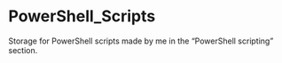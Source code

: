 # PowerShell_Scripts
Storage for PowerShell scripts made by me in the “PowerShell scripting” section.
